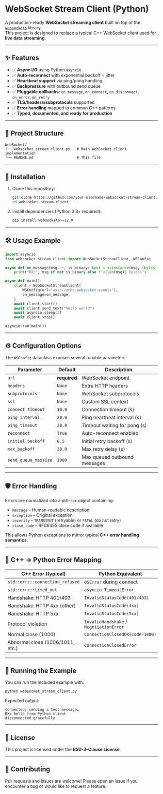 # WebSocket Stream Client (Python)

A production-ready **WebSocket streaming client** built on top of the [`websockets`](https://websockets.readthedocs.io/) library.  
This project is designed to replace a typical C++ WebSocket client used for **live data streaming**.

---

## ✨ Features

- ✅ **Async I/O** using Python `asyncio`  
- ✅ **Auto-reconnect** with exponential backoff + jitter  
- ✅ **Heartbeat support** via ping/pong handling  
- ✅ **Backpressure** with outbound send queue  
- ✅ **Pluggable callbacks**: `on_message`, `on_connect`, `on_disconnect`, `on_error`, `on_retry`  
- ✅ **TLS/headers/subprotocols** supported  
- ✅ **Error handling** mapped to common C++ patterns  
- ✅ **Typed, documented, and ready for production**  

---

## 📂 Project Structure

```
WebSocket/
├── websocket_stream_client.py   # Main WebSocket client implementation
└── README.md                    # This file
```

---

## 🚀 Installation

1. Clone this repository:
   ```bash
   git clone https://github.com/your-username/websocket-stream-client.git
   cd websocket-stream-client
   ```

2. Install dependencies (Python 3.8+ required):
   ```bash
   pip install websockets>=12.0
   ```

---

## 🛠 Usage Example

```python
import asyncio
from websocket_stream_client import WebSocketStreamClient, WSConfig

async def on_message(msg, *, is_binary: bool = isinstance(msg, (bytes, bytearray))):
    print("RX:", msg if not is_binary else f"<{len(msg)} bytes>")

async def main():
    client = WebSocketStreamClient(
        WSConfig(url="wss://echo.websocket.events"),
        on_message=on_message,
    )
    await client.start()
    await client.send_text("hello world")
    await asyncio.sleep(3)
    await client.stop()

asyncio.run(main())
```

---

## ⚙️ Configuration Options

The `WSConfig` dataclass exposes several tunable parameters:

| Parameter            | Default     | Description |
|----------------------|-------------|-------------|
| `url`               | **required** | WebSocket endpoint |
| `headers`           | `None`      | Extra HTTP headers |
| `subprotocols`      | `None`      | WebSocket subprotocols |
| `ssl`               | `None`      | Custom SSL context |
| `connect_timeout`   | `10.0`      | Connection timeout (s) |
| `ping_interval`     | `20.0`      | Ping heartbeat interval (s) |
| `ping_timeout`      | `20.0`      | Timeout waiting for pong (s) |
| `reconnect`         | `True`      | Auto-reconnect enabled |
| `initial_backoff`   | `0.5`       | Initial retry backoff (s) |
| `max_backoff`       | `30.0`      | Max retry delay (s) |
| `send_queue_maxsize`| `1000`      | Max queued outbound messages |

---

## 🛡 Error Handling

Errors are normalized into a `WSError` object containing:

- `message` – Human-readable description  
- `exception` – Original exception  
- `severity` – `TRANSIENT` (retryable) or `FATAL` (do not retry)  
- `close_code` – RFC6455 close code if available  

This allows Python exceptions to mirror typical **C++ error handling semantics**.

---

## 🔄 C++ → Python Error Mapping

| C++ Error (typical)                 | Python Equivalent                      | Policy      |
|-------------------------------------|----------------------------------------|-------------|
| `std::errc::connection_refused`     | `OSError` during connect               | Retry       |
| `std::errc::timed_out`              | `asyncio.TimeoutError`                 | Retry       |
| Handshake: HTTP 401/403             | `InvalidStatusCode(401/403)`           | Fatal       |
| Handshake: HTTP 4xx (other)         | `InvalidStatusCode(4xx)`               | Fatal       |
| Handshake: HTTP 5xx                 | `InvalidStatusCode(5xx)`               | Retry       |
| Protocol violation                  | `InvalidHandshake` / `NegotiationError`| Fatal       |
| Normal close (1000)                 | `ConnectionClosedOK(code=1000)`        | Retry       |
| Abnormal close (1006/1011, etc.)    | `ConnectionClosedError`                | Retry       |

---

## 🧪 Running the Example

You can run the included example with:

```bash
python websocket_stream_client.py
```

Expected output:
```
connected; sending a test message…
RX: hello from Python client
disconnected gracefully.
```

---

## 📜 License

This project is licensed under the **BSD-3-Clause License**.

---

## 🙌 Contributing

Pull requests and issues are welcome! Please open an issue if you encounter a bug or would like to request a feature.

